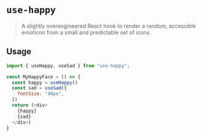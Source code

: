 # `use-happy`

> A slightly overengineered React hook to render a random, accessible emoticon from a small and predictable set of icons.

## Usage

```javascript
import { useHappy, useSad } from "use-happy";

const MyHappyFace = () => {
  const happy = useHappy()
  const sad = useSad({
    fontSize: "48px",
  })
  return (<div>
    {happy}
    {sad}
  </div>)
}
```